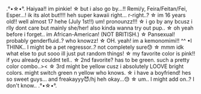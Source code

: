 .°•☆•°.
Haiyaa!! im pinkie!
☆
but i also go by...!!
Remi/y, Feira/Feitan/Fei, Esper...!
ik its alot but!!!! heh super kawaii right... r-right..?
☆
im 16 years old!! well almost 17 hehe (July 1st!!)
um! pronounzz!!!
☆
i go by any bcusz i rlly dont care but mainly she/her!
also kinda wanna try out pup..
☆
oh yeah before i forget..
im African-American! (NOT BRITISH.)
☆
Pansexual! probably genderfluid..? who knowzz!
☆
OH. yeah! im a kemonomimi!! ^^
•I THINK.. I might be a pet regressor..? not completely sure😓
☆
mmm idk what else to put sooo ill just put random things!
☆
my favorite color is pink!! if you already couldnt tell..
☆
2nd favorite? has to be green. such a pretty color combo..><
☆
3rd might be yellow cusz i absolutely LOOVE bright colors. might switch green n yellow who knows.
☆
i have a boyfriend! hes so sweet guys... and freakayyy😈/hj
heh okay...😓
☆
um.. I might add on..? I don't know..
.°•☆•°.
